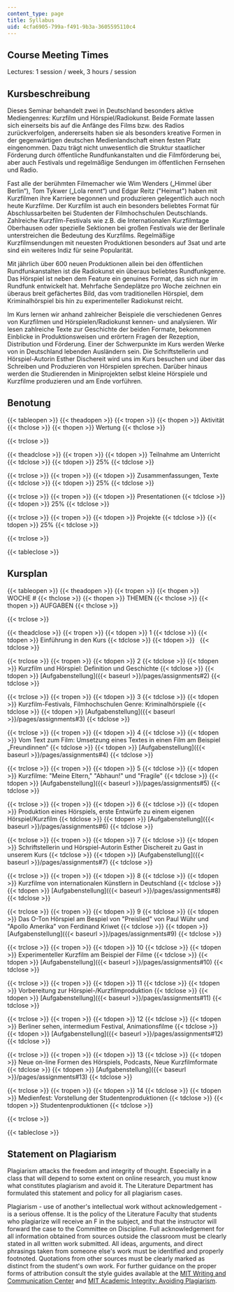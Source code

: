 ```yaml
---
content_type: page
title: Syllabus
uid: 4cfa6905-799a-f491-9b3a-3605595110c4
---
```


Course Meeting Times
--------------------

Lectures: 1 session / week, 3 hours / session

Kursbeschreibung
----------------

Dieses Seminar behandelt zwei in Deutschland besonders aktive Mediengenres: Kurzfilm und Hörspiel/Radiokunst. Beide Formate lassen sich einerseits bis auf die Anfänge des Films bzw. des Radios zurückverfolgen, andererseits haben sie als besonders kreative Formen in der gegenwärtigen deutschen Medienlandschaft einen festen Platz eingenommen. Dazu trägt nicht unwesentlich die Struktur staatlicher Förderung durch öffentliche Rundfunkanstalten und die Filmförderung bei, aber auch Festivals und regelmäßige Sendungen im öffentlichen Fernsehen und Radio.

Fast alle der berühmten Filmemacher wie Wim Wenders („Himmel über Berlin“), Tom Tykwer („Lola rennt“) und Edgar Reitz ("Heimat") haben mit Kurzfilmen ihre Karriere begonnen und produzieren gelegentlich auch noch heute Kurzfilme. Der Kurzfilm ist auch ein besonders beliebtes Format für Abschlussarbeiten bei Studenten der Filmhochschulen Deutschlands. Zahlreiche Kurzfilm-Festivals wie z.B. die Internationalen Kurzfilmtage Oberhausen oder spezielle Sektionen bei großen Festivals wie der Berlinale unterstreichen die Bedeutung des Kurzfilms. Regelmäßige Kurzfilmsendungen mit neuesten Produktionen besonders auf 3sat und arte sind ein weiteres Indiz für seine Popularität.

Mit jährlich über 600 neuen Produktionen allein bei den öffentlichen Rundfunkanstalten ist die Radiokunst ein überaus beliebtes Rundfunkgenre. Das Hörspiel ist neben dem Feature ein genuines Format, das sich nur im Rundfunk entwickelt hat. Mehrfache Sendeplätze pro Woche zeichnen ein überaus breit gefächertes Bild, das vom traditionellen Hörspiel, dem Kriminalhörspiel bis hin zu experimenteller Radiokunst reicht.

Im Kurs lernen wir anhand zahlreicher Beispiele die verschiedenen Genres von Kurzfilmen und Hörspielen/Radiokunst kennen- und analysieren. Wir lesen zahlreiche Texte zur Geschichte der beiden Formate, bekommen Einblicke in Produktionsweisen und erörtern Fragen der Rezeption, Distribution und Förderung. Einer der Schwerpunkte im Kurs werden Werke von in Deutschland lebenden Ausländern sein. Die Schriftstellerin und Hörspiel-Autorin Esther Dischereit wird uns im Kurs besuchen und über das Schreiben und Produzieren von Hörspielen sprechen. Darüber hinaus werden die Studierenden in Miniprojekten selbst kleine Hörspiele und Kurzfilme produzieren und am Ende vorführen.

Benotung
--------

{{< tableopen >}}
{{< theadopen >}}
{{< tropen >}}
{{< thopen >}}
Aktivität
{{< thclose >}}
{{< thopen >}}
Wertung
{{< thclose >}}

{{< trclose >}}

{{< theadclose >}}
{{< tropen >}}
{{< tdopen >}}
Teilnahme am Unterricht
{{< tdclose >}}
{{< tdopen >}}
25%
{{< tdclose >}}

{{< trclose >}}
{{< tropen >}}
{{< tdopen >}}
Zusammenfassungen, Texte
{{< tdclose >}}
{{< tdopen >}}
25%
{{< tdclose >}}

{{< trclose >}}
{{< tropen >}}
{{< tdopen >}}
Presentationen
{{< tdclose >}}
{{< tdopen >}}
25%
{{< tdclose >}}

{{< trclose >}}
{{< tropen >}}
{{< tdopen >}}
Projekte
{{< tdclose >}}
{{< tdopen >}}
25%
{{< tdclose >}}

{{< trclose >}}

{{< tableclose >}}

Kursplan
--------

{{< tableopen >}}
{{< theadopen >}}
{{< tropen >}}
{{< thopen >}}
WOCHE #
{{< thclose >}}
{{< thopen >}}
THEMEN
{{< thclose >}}
{{< thopen >}}
AUFGABEN
{{< thclose >}}

{{< trclose >}}

{{< theadclose >}}
{{< tropen >}}
{{< tdopen >}}
1
{{< tdclose >}}
{{< tdopen >}}
Einführung in den Kurs
{{< tdclose >}}
{{< tdopen >}}
 
{{< tdclose >}}

{{< trclose >}}
{{< tropen >}}
{{< tdopen >}}
2
{{< tdclose >}}
{{< tdopen >}}
Kurzfilm und Hörspiel: Definition und Geschichte
{{< tdclose >}}
{{< tdopen >}}
[Aufgabenstellung]({{< baseurl >}}/pages/assignments#2)
{{< tdclose >}}

{{< trclose >}}
{{< tropen >}}
{{< tdopen >}}
3
{{< tdclose >}}
{{< tdopen >}}
Kurzfilm-Festivals, Filmhochschulen Genre: Kriminalhörspiele
{{< tdclose >}}
{{< tdopen >}}
[Aufgabenstellung]({{< baseurl >}}/pages/assignments#3)
{{< tdclose >}}

{{< trclose >}}
{{< tropen >}}
{{< tdopen >}}
4
{{< tdclose >}}
{{< tdopen >}}
Vom Text zum Film: Umsetzung eines Textes in einen Film am Beispiel „Freundinnen“
{{< tdclose >}}
{{< tdopen >}}
[Aufgabenstellung]({{< baseurl >}}/pages/assignments#4)
{{< tdclose >}}

{{< trclose >}}
{{< tropen >}}
{{< tdopen >}}
5
{{< tdclose >}}
{{< tdopen >}}
Kurzfilme: "Meine Eltern," "Abhaun!" und "Fragile"
{{< tdclose >}}
{{< tdopen >}}
[Aufgabenstellung]({{< baseurl >}}/pages/assignments#5)
{{< tdclose >}}

{{< trclose >}}
{{< tropen >}}
{{< tdopen >}}
6
{{< tdclose >}}
{{< tdopen >}}
Produktion eines Hörspiels, erste Entwürfe zu einem eigenen Hörspiel/Kurzfilm
{{< tdclose >}}
{{< tdopen >}}
[Aufgabenstellung]({{< baseurl >}}/pages/assignments#6)
{{< tdclose >}}

{{< trclose >}}
{{< tropen >}}
{{< tdopen >}}
7
{{< tdclose >}}
{{< tdopen >}}
Schriftstellerin und Hörspiel-Autorin Esther Dischereit zu Gast in unserem Kurs
{{< tdclose >}}
{{< tdopen >}}
[Aufgabenstellung]({{< baseurl >}}/pages/assignments#7)
{{< tdclose >}}

{{< trclose >}}
{{< tropen >}}
{{< tdopen >}}
8
{{< tdclose >}}
{{< tdopen >}}
Kurzfilme von internationalen Künstlern in Deutschland
{{< tdclose >}}
{{< tdopen >}}
[Aufgabenstellung]({{< baseurl >}}/pages/assignments#8)
{{< tdclose >}}

{{< trclose >}}
{{< tropen >}}
{{< tdopen >}}
9
{{< tdclose >}}
{{< tdopen >}}
Das O-Ton Hörspiel am Bespiel von "Preislied" von Paul Wühr und "Apollo Amerika" von Ferdinand Kriwet
{{< tdclose >}}
{{< tdopen >}}
[Aufgabenstellung]({{< baseurl >}}/pages/assignments#9)
{{< tdclose >}}

{{< trclose >}}
{{< tropen >}}
{{< tdopen >}}
10
{{< tdclose >}}
{{< tdopen >}}
Experimenteller Kurzfilm am Beispiel der Filme
{{< tdclose >}}
{{< tdopen >}}
[Aufgabenstellung]({{< baseurl >}}/pages/assignments#10)
{{< tdclose >}}

{{< trclose >}}
{{< tropen >}}
{{< tdopen >}}
11
{{< tdclose >}}
{{< tdopen >}}
Vorbereitung zur Hörspiel-/Kurzfilmproduktion
{{< tdclose >}}
{{< tdopen >}}
[Aufgabenstellung]({{< baseurl >}}/pages/assignments#11)
{{< tdclose >}}

{{< trclose >}}
{{< tropen >}}
{{< tdopen >}}
12
{{< tdclose >}}
{{< tdopen >}}
Berliner sehen, intermedium Festival, Animationsfilme
{{< tdclose >}}
{{< tdopen >}}
[Aufgabenstellung]({{< baseurl >}}/pages/assignments#12)
{{< tdclose >}}

{{< trclose >}}
{{< tropen >}}
{{< tdopen >}}
13
{{< tdclose >}}
{{< tdopen >}}
Neue on-line Formen des Hörspiels, Podcasts, Neue Kurzfilmformate
{{< tdclose >}}
{{< tdopen >}}
[Aufgabenstellung]({{< baseurl >}}/pages/assignments#13)
{{< tdclose >}}

{{< trclose >}}
{{< tropen >}}
{{< tdopen >}}
14
{{< tdclose >}}
{{< tdopen >}}
Medienfest: Vorstellung der Studentenproduktionen
{{< tdclose >}}
{{< tdopen >}}
Studentenproduktionen
{{< tdclose >}}

{{< trclose >}}

{{< tableclose >}}

Statement on Plagiarism
-----------------------

Plagiarism attacks the freedom and integrity of thought. Especially in a class that will depend to some extent on online research, you must know what constitutes plagiarism and avoid it. The Literature Department has formulated this statement and policy for all plagiarism cases.

Plagiarism - use of another's intellectual work without acknowledgement - is a serious offense. It is the policy of the Literature Faculty that students who plagiarize will receive an F in the subject, and that the instructor will forward the case to the Committee on Discipline. Full acknowledgement for all information obtained from sources outside the classroom must be clearly stated in all written work submitted. All ideas, arguments, and direct phrasings taken from someone else's work must be identified and properly footnoted. Quotations from other sources must be clearly marked as distinct from the student's own work. For further guidance on the proper forms of attribution consult the style guides available at the [MIT Writing and Communication Center](http://web.mit.edu/writing/NEW/) and [MIT Academic Integrity: Avoiding Plagiarism](http://web.mit.edu/academicintegrity/writing/paraphrasing.html).